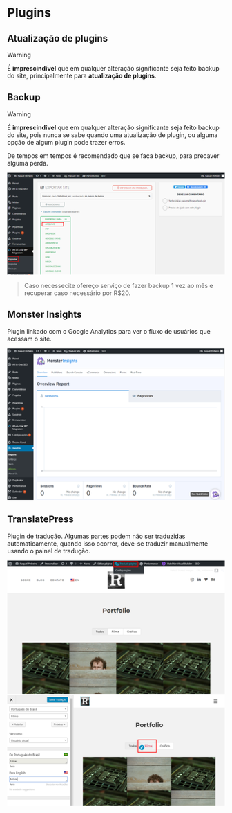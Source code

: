 # Plugins

## Atualização de plugins

> [!WARNING]
> É **imprescindível** que em qualquer alteração significante seja feito backup do site, principalmente para **atualização de plugins**.

## Backup

> [!WARNING]
> É **imprescindível** que em qualquer alteração significante seja feito backup do site, pois nunca se sabe quando uma atualização de plugin, ou alguma opção de algum plugin pode trazer erros.

De tempos em tempos é recomendado que se faça backup, para precaver alguma perda.

![backup-1][backup-1]

> Caso necessecite ofereço serviço de fazer backup 1 vez ao mês e recuperar caso necessário por R\$20.

## Monster Insights

Plugin linkado com o Google Analytics para ver o fluxo de usuários que acessam o site.

![analitycs-1][analitycs-1]

## TranslatePress

Plugin de tradução. Algumas partes podem não ser traduzidas automaticamente, quando isso ocorrer, deve-se traduzir manualmente usando o painel de tradução.

![translate-1][translate-1]
![translate-2][translate-2]

[translate-1]: ../img/plugins/translatepress/translatepress-1.png
[translate-2]: ../img/plugins/translatepress/translatepress-2.png
[analitycs-1]: ../img/plugins/analitycs/analitycs-1.png
[backup-1]: ../img/plugins/backup/backup-1.png
